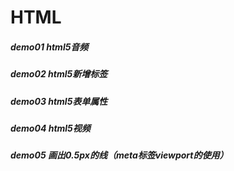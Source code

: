 # HTML
##### demo01 html5音频
##### demo02 html5新增标签
##### demo03 html5表单属性
##### demo04 html5视频
##### demo05 画出0.5px的线（meta标签viewport的使用）